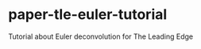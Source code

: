 paper-tle-euler-tutorial
========================

Tutorial about Euler deconvolution for The Leading Edge
